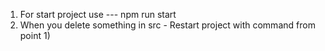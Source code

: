 1) For start project use --- npm run start
2) When you delete something in src - Restart project with command from point 1)